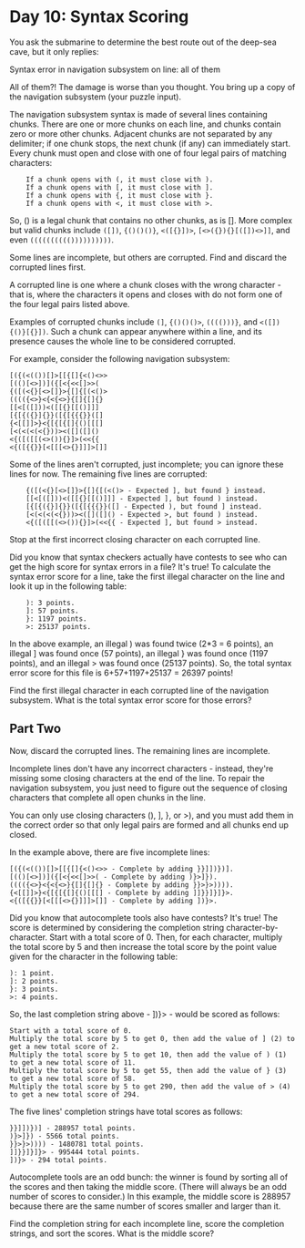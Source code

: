 # Day 10: Syntax Scoring #

You ask the submarine to determine the best route out of the deep-sea cave, but it only replies:

Syntax error in navigation subsystem on line: all of them

All of them?! The damage is worse than you thought. You bring up a copy of the navigation subsystem (your puzzle input).

The navigation subsystem syntax is made of several lines containing chunks. There are one or more chunks on each line, and chunks contain zero or more other chunks. Adjacent chunks are not separated by any delimiter; if one chunk stops, the next chunk (if any) can immediately start. Every chunk must open and close with one of four legal pairs of matching characters:

```
    If a chunk opens with (, it must close with ).
    If a chunk opens with [, it must close with ].
    If a chunk opens with {, it must close with }.
    If a chunk opens with <, it must close with >.
```

So, () is a legal chunk that contains no other chunks, as is []. More complex but valid chunks include `([])`, `{()()()}`, `<([{}])>`, `[<>({}){}[([])<>]]`, and even `(((((((((())))))))))`.

Some lines are incomplete, but others are corrupted. Find and discard the corrupted lines first.

A corrupted line is one where a chunk closes with the wrong character - that is, where the characters it opens and closes with do not form one of the four legal pairs listed above.

Examples of corrupted chunks include `(]`, `{()()()>`, `(((()))}`, and `<([]){()}[{}])`. Such a chunk can appear anywhere within a line, and its presence causes the whole line to be considered corrupted.

For example, consider the following navigation subsystem:

```
[({(<(())[]>[[{[]{<()<>>
[(()[<>])]({[<{<<[]>>(
{([(<{}[<>[]}>{[]{[(<()>
(((({<>}<{<{<>}{[]{[]{}
[[<[([]))<([[{}[[()]]]
[{[{({}]{}}([{[{{{}}([]
{<[[]]>}<{[{[{[]{()[[[]
[<(<(<(<{}))><([]([]()
<{([([[(<>()){}]>(<<{{
<{([{{}}[<[[[<>{}]]]>[]]
```

Some of the lines aren't corrupted, just incomplete; you can ignore these lines for now. The remaining five lines are corrupted:

```
    {([(<{}[<>[]}>{[]{[(<()> - Expected ], but found } instead.
    [[<[([]))<([[{}[[()]]] - Expected ], but found ) instead.
    [{[{({}]{}}([{[{{{}}([] - Expected ), but found ] instead.
    [<(<(<(<{}))><([]([]() - Expected >, but found ) instead.
    <{([([[(<>()){}]>(<<{{ - Expected ], but found > instead.
```

Stop at the first incorrect closing character on each corrupted line.

Did you know that syntax checkers actually have contests to see who can get the high score for syntax errors in a file? It's true! To calculate the syntax error score for a line, take the first illegal character on the line and look it up in the following table:

```
    ): 3 points.
    ]: 57 points.
    }: 1197 points.
    >: 25137 points.
```

In the above example, an illegal ) was found twice (2*3 = 6 points), an illegal ] was found once (57 points), an illegal } was found once (1197 points), and an illegal > was found once (25137 points). So, the total syntax error score for this file is 6+57+1197+25137 = 26397 points!

Find the first illegal character in each corrupted line of the navigation subsystem. What is the total syntax error score for those errors?

## Part Two ##

Now, discard the corrupted lines. The remaining lines are incomplete.

Incomplete lines don't have any incorrect characters - instead, they're missing some closing characters at the end of the line. To repair the navigation subsystem, you just need to figure out the sequence of closing characters that complete all open chunks in the line.

You can only use closing characters (), ], }, or >), and you must add them in the correct order so that only legal pairs are formed and all chunks end up closed.

In the example above, there are five incomplete lines:

    [({(<(())[]>[[{[]{<()<>> - Complete by adding }}]])})].
    [(()[<>])]({[<{<<[]>>( - Complete by adding )}>]}).
    (((({<>}<{<{<>}{[]{[]{} - Complete by adding }}>}>)))).
    {<[[]]>}<{[{[{[]{()[[[] - Complete by adding ]]}}]}]}>.
    <{([{{}}[<[[[<>{}]]]>[]] - Complete by adding ])}>.

Did you know that autocomplete tools also have contests? It's true! The score is determined by considering the completion string character-by-character. Start with a total score of 0. Then, for each character, multiply the total score by 5 and then increase the total score by the point value given for the character in the following table:

    ): 1 point.
    ]: 2 points.
    }: 3 points.
    >: 4 points.

So, the last completion string above - ])}> - would be scored as follows:

    Start with a total score of 0.
    Multiply the total score by 5 to get 0, then add the value of ] (2) to get a new total score of 2.
    Multiply the total score by 5 to get 10, then add the value of ) (1) to get a new total score of 11.
    Multiply the total score by 5 to get 55, then add the value of } (3) to get a new total score of 58.
    Multiply the total score by 5 to get 290, then add the value of > (4) to get a new total score of 294.

The five lines' completion strings have total scores as follows:

    }}]])})] - 288957 total points.
    )}>]}) - 5566 total points.
    }}>}>)))) - 1480781 total points.
    ]]}}]}]}> - 995444 total points.
    ])}> - 294 total points.

Autocomplete tools are an odd bunch: the winner is found by sorting all of the scores and then taking the middle score. (There will always be an odd number of scores to consider.) In this example, the middle score is 288957 because there are the same number of scores smaller and larger than it.

Find the completion string for each incomplete line, score the completion strings, and sort the scores. What is the middle score?
